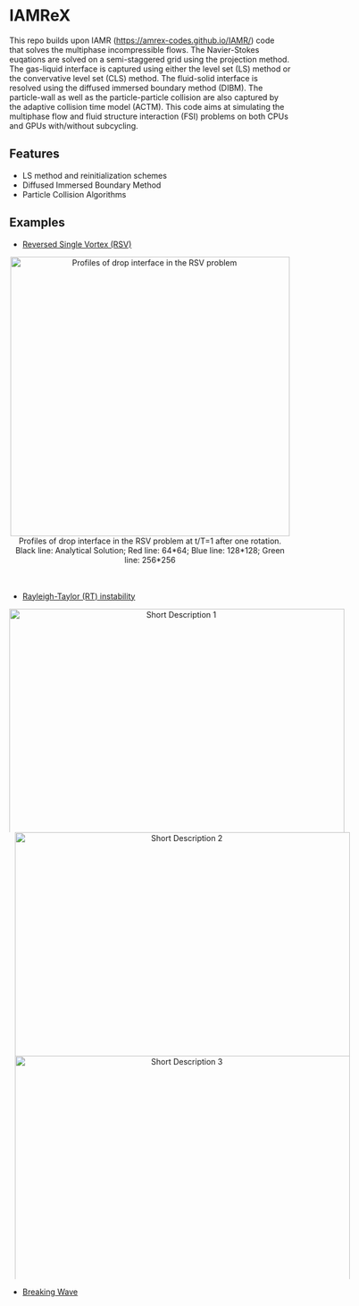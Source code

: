 # IAMReX

This repo builds upon IAMR (https://amrex-codes.github.io/IAMR/) code that solves the multiphase incompressible flows. The Navier-Stokes euqations are solved on a semi-staggered grid using the projection method. The gas-liquid interface is captured using either the level set (LS) method or the convervative level set (CLS) method. The fluid-solid interface is resolved using the diffused immersed boundary method (DIBM). The particle-wall as well as the particle-particle collision are also captured by the adaptive collision
time model (ACTM). This code aims at simulating the multiphase flow and fluid structure interaction (FSI) problems on both CPUs and GPUs with/without subcycling.

## Features

- LS method and reinitialization schemes
- Diffused Immersed Boundary Method
- Particle Collision Algorithms

## Examples

- [Reversed Single Vortex (RSV)](./Tutorials/RSV/)

<div align="center">
    <img src="./README_figures/RSV.jpeg" alt="Profiles of drop interface in the RSV problem" width="500">
    <br>
    <figcaption style="text-align:center;">Profiles of drop interface in the RSV problem at t/T=1 after one rotation. Black line: Analytical Solution; Red line: 64*64; Blue line: 128*128; Green line: 256*256</figcaption>
    <br>
    <br>
</div>

- [Rayleigh-Taylor (RT) instability](./Tutorials/RayleighTaylor_LS/)

<div align="center">
    <!-- First Image -->
    <div style="display:inline-block; margin-right:10px; vertical-align:top; width:600px; height:400px; overflow:hidden;">
        <img src="./README_figures/RT_IAMR.png" alt="Short Description 1" width="600">
        <br>
        <figcaption>Density profile at t/T=2.42 using IAMR convective scheme.</figcaption>
        <br>
        <br>        
    </div>
    <!-- Second Image -->    
    <div style="display:inline-block; margin-left:10px; vertical-align:top; width:600px; height:400px; overflow:hidden;">
        <img src="./README_figures/RT_LSAMR.png" alt="Short Description 2" width="600">
        <br>
        <figcaption>Density profile at t/T=2.42 using LS method.</figcaption>
        <br>
        <br>
    </div>
    <!-- Third Image -->    
    <div style="display:inline-block; margin-left:10px; vertical-align:top; width:600px; height:400px; overflow:hidden;">
        <img src="./README_figures/RT_tip.png" alt="Short Description 3" width="600">
        <br>
        <figcaption>Comparison of the tip locations of the falling fluid and the rising fluid.</figcaption>
        <br>
        <br>
    </div>
</div>

- [Breaking Wave](./Tutorials/BreakingWave_LS/)